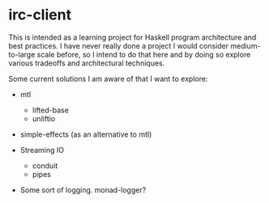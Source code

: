 # irc-client

This is intended as a learning project for Haskell program architecture and
best practices.  I have never really done a project I would consider medium-
to-large scale before, so I intend to do that here and by doing so explore
various tradeoffs and architectural techniques.

Some current solutions I am aware of that I want to explore:

* mtl
  * lifted-base
  * unliftio

* simple-effects (as an alternative to mtl)

* Streaming IO
  * conduit
  * pipes

* Some sort of logging.  monad-logger?
